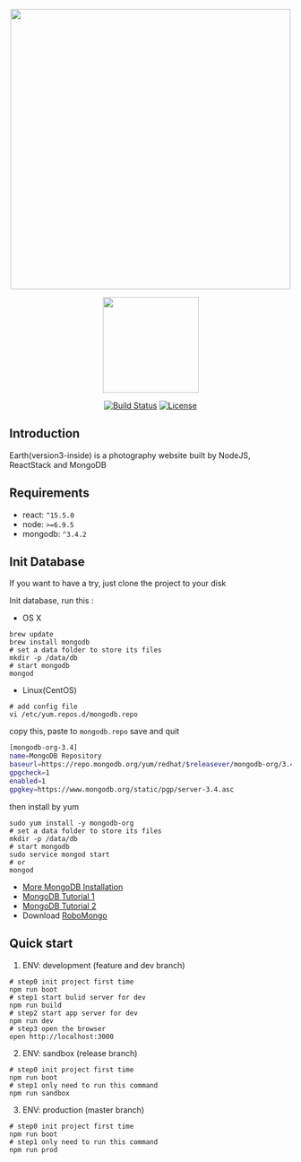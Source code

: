 <p align="center"><a href="https://github.com/muwenzi/Earth"><img width="500" src="https://cloud.githubusercontent.com/assets/12554487/26024526/906f3518-3805-11e7-8163-9d18b6ae5292.png"></a></p>

<p align="center"><a href="https://github.com/feross/standard" target="_blank"><img width="171"src="https://cdn.rawgit.com/feross/standard/master/badge.svg"></a></p>

<p align="center">
  <a href="https://travis-ci.org/muwenzi/Earth"><img src="https://travis-ci.com/muwenzi/Earth.svg?token=65SdnpsEfKTY1qP6fnyh&branch=master" alt="Build Status"></a>
  <a href="https://github.com/muwenzi/Blog-Webapp/blob/master/LICENSE.md"><img src="https://img.shields.io/pypi/l/Django.svg" alt="License"></a>
  <br>
</p>

## Introduction

Earth(version3-inside) is a photography website built by NodeJS, ReactStack and MongoDB

## Requirements

* react: `^15.5.0`
* node: `>=6.9.5`
* mongodb: `^3.4.2`

## Init Database

If you want to have a try, just clone the project to your disk

Init database, run this :

- OS X
```shell
brew update
brew install mongodb
# set a data folder to store its files
mkdir -p /data/db
# start mongodb
mongod
```

- Linux(CentOS)
```shell
# add config file
vi /etc/yum.repos.d/mongodb.repo
```

copy this, paste to `mongodb.repo` save and quit
```bash
[mongodb-org-3.4]
name=MongoDB Repository
baseurl=https://repo.mongodb.org/yum/redhat/$releasever/mongodb-org/3.4/x86_64/
gpgcheck=1
enabled=1
gpgkey=https://www.mongodb.org/static/pgp/server-3.4.asc
```

then install by yum
```shell
sudo yum install -y mongodb-org
# set a data folder to store its files
mkdir -p /data/db
# start mongodb
sudo service mongod start
# or
mongod
```

- [More MongoDB Installation](https://docs.mongodb.com/master/administration/install-community/)
- [MongoDB Tutorial 1](https://www.tutorialspoint.com/mongodb/index.htm)
- [MongoDB Tutorial 2](http://www.runoob.com/mongodb/mongodb-tutorial.html)
- Download [RoboMongo](https://robomongo.org/)

## Quick start

1. ENV: development (feature and dev branch)
```shell
# step0 init project first time
npm run boot
# step1 start bulid server for dev
npm run build
# step2 start app server for dev
npm run dev
# step3 open the browser
open http://localhost:3000
```

2. ENV: sandbox (release branch)
```shell
# step0 init project first time
npm run boot
# step1 only need to run this command
npm run sandbox
```

3. ENV: production (master branch)
```shell
# step0 init project first time
npm run boot
# step1 only need to run this command
npm run prod
```
